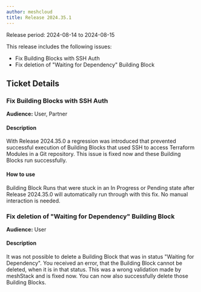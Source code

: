 ```yaml
---
author: meshcloud
title: Release 2024.35.1
---
```


Release period: 2024-08-14 to 2024-08-15

This release includes the following issues:
* Fix Building Blocks with SSH Auth
* Fix deletion of "Waiting for Dependency" Building Block
<!--truncate-->

## Ticket Details
### Fix Building Blocks with SSH Auth
**Audience:** User, Partner


#### Description
With Release 2024.35.0 a regression was introduced that prevented successful execution of Building Blocks
that used SSH to access Terraform Modules in a Git repository. This issue is fixed now and these Building Blocks
run successfully.

#### How to use
Building Block Runs that were stuck in an In Progress or Pending state after Release 2024.35.0 will automatically
run through with this fix. No manual interaction is needed.

### Fix deletion of "Waiting for Dependency" Building Block
**Audience:** User


#### Description
It was not possible to delete a Building Block that was in status "Waiting for Dependency". You received an error,
that the Building Block cannot be deleted, when it is in that status. This was a wrong validation made by meshStack
and is fixed now. You can now also successfully delete those Building Blocks.

